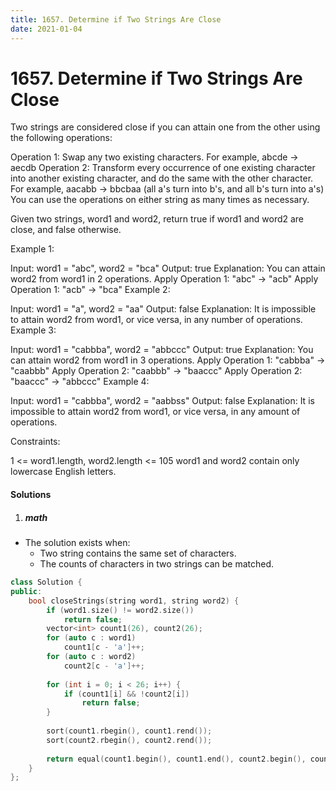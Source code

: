 ```yaml
---
title: 1657. Determine if Two Strings Are Close
date: 2021-01-04
---
```

# 1657. Determine if Two Strings Are Close
Two strings are considered close if you can attain one from the other using the following operations:

Operation 1: Swap any two existing characters.
For example, abcde -> aecdb
Operation 2: Transform every occurrence of one existing character into another existing character, and do the same with the other character.
For example, aacabb -> bbcbaa (all a's turn into b's, and all b's turn into a's)
You can use the operations on either string as many times as necessary.

Given two strings, word1 and word2, return true if word1 and word2 are close, and false otherwise.

 

Example 1:

Input: word1 = "abc", word2 = "bca"
Output: true
Explanation: You can attain word2 from word1 in 2 operations.
Apply Operation 1: "abc" -> "acb"
Apply Operation 1: "acb" -> "bca"
Example 2:

Input: word1 = "a", word2 = "aa"
Output: false
Explanation: It is impossible to attain word2 from word1, or vice versa, in any number of operations.
Example 3:

Input: word1 = "cabbba", word2 = "abbccc"
Output: true
Explanation: You can attain word2 from word1 in 3 operations.
Apply Operation 1: "cabbba" -> "caabbb"
Apply Operation 2: "caabbb" -> "baaccc"
Apply Operation 2: "baaccc" -> "abbccc"
Example 4:

Input: word1 = "cabbba", word2 = "aabbss"
Output: false
Explanation: It is impossible to attain word2 from word1, or vice versa, in any amount of operations.
 

Constraints:

1 <= word1.length, word2.length <= 105
word1 and word2 contain only lowercase English letters.

#### Solutions

1. ##### math

- The solution exists when:
    - Two string contains the same set of characters.
    - The counts of characters in two strings can be matched.

```cpp
class Solution {
public:
    bool closeStrings(string word1, string word2) {
        if (word1.size() != word2.size())
            return false;
        vector<int> count1(26), count2(26);
        for (auto c : word1)
            count1[c - 'a']++;
        for (auto c : word2)
            count2[c - 'a']++;
        
        for (int i = 0; i < 26; i++) {
            if (count1[i] && !count2[i])
                return false;
        }
        
        sort(count1.rbegin(), count1.rend());
        sort(count2.rbegin(), count2.rend());
        
        return equal(count1.begin(), count1.end(), count2.begin(), count2.end());
    }
};
```